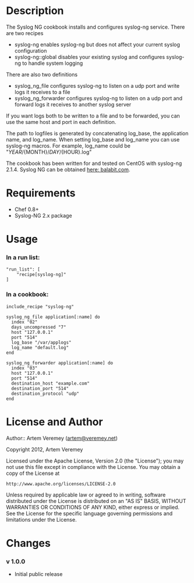 Description
===========

The Syslog NG cookbook installs and configures syslog-ng service. There are two recipes

* syslog-ng enables syslog-ng but does not affect your current syslog configuration
* syslog-ng::global disables your existing syslog and configures syslog-ng to handle system logging

There are also two definitions

* syslog_ng_file configures syslog-ng to listen on a udp port and write logs it receives to a file
* syslog_ng_forwarder configures syslog-ng to listen on a udp port and forward logs it receives to another syslog server

If you want logs both to be written to a file and to be forwarded, you can use the same host and port in each definition.

The path to logfiles is generated by concatenating log_base, the application name, and log_name. When setting log_base and log_name you can use syslog-ng macros. For example, log_name could be "${YEAR}/${MONTH}/${DAY}/${HOUR}.log"

The cookbook has been written for and tested on CentOS with syslog-ng 2.1.4.
Syslog NG can be obtained [here: balabit.com](http://www.balabit.com/downloads/files?path=/syslog-ng/sources/2.1.4). 

Requirements
============

* Chef 0.8+
* Syslog-NG 2.x package

Usage
=====

### In a run list:
    "run_list": [
        "recipe[syslog-ng]"
    ]

### In a cookbook:
    include_recipe "syslog-ng"
    
    syslog_ng_file application[:name] do
      index "02"
      days_uncompressed "7"
      host "127.0.0.1"
      port "514"
      log_base "/var/applogs"
      log_name "default.log"
    end

    syslog_ng_forwarder application[:name] do
      index "03"
      host "127.0.0.1"
      port "514"
      destination_host "example.com"
      destination_port "514"
      destination_protocol "udp"
    end


License and Author
==================

Author:: Artem Veremey (<artem@veremey.net>)

Copyright 2012, Artem Veremey

Licensed under the Apache License, Version 2.0 (the "License");
you may not use this file except in compliance with the License.
You may obtain a copy of the License at

    http://www.apache.org/licenses/LICENSE-2.0

Unless required by applicable law or agreed to in writing, software
distributed under the License is distributed on an "AS IS" BASIS,
WITHOUT WARRANTIES OR CONDITIONS OF ANY KIND, either express or implied.
See the License for the specific language governing permissions and
limitations under the License.

Changes
=======

### v 1.0.0

* Initial public release
